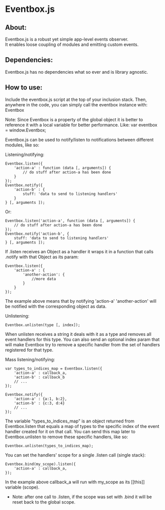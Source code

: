 Eventbox.js
===========

About:
------
Eventbox.js is a robust yet simple app-level events observer.  
It enables loose coupling of modules and emitting custom events.


Dependencies:
------------
Eventbox.js has no dependencies what so ever and is library agnostic.


How to use:
-----------
Include the eventbox.js script at the top of your inclusion stack.
Then, anywhere in the code, you can simply call the eventbox instance with:
	Eventbox

Note: Since Eventbox is a property of the global object it is better to reference it
with a local variable for better performance.
Like: 
	var eventbox = window.Eventbox;

Eventbox.js can be used to notify/listen to notifications between different modules, like so:

Listening/notifying:

	Eventbox.listen({
		'action-a' : function (data [, arguments]) {
			// do stuff after action-a has been done
		}
	});
	Eventbox.notify({
		'action-b' : {
			stuff: 'data to send to listening handlers'
		}
	} [, arguments ]);

Or:

	Eventbox.listen('action-a', function (data [, arguments]) {
		// do stuff after action-a has been done
	});
	Eventbox.notify('action-b', {
		stuff: 'data to send to listening handlers'
	} [, arguments ]);


If .listen receives an Object as a handler it wraps it in a function that calls .notify with that Object as its param:

	Eventbox.listen({
		'action-a' : {
			'another-action': {
				//more data
			}
		}
	});

The example above means that by notifying 'action-a' 'another-action' will be notified with the corresponding object as data.


Unlistening:

	Eventbox.unlisten(type [, index]);

When unlisten receives a string it deals with it as a type and removes all event handlers
for this type.
You can also send an optional index param that will make Eventbox try to remove a specific handler from the set
of handlers registered for that type.

Mass listening/notifying:

    var types_to_indices_map = Eventbox.listen({
        'action-a' : callback_a,
        'action-b' : callback_b
        // ...
    });

    Eventbox.notify({
        'action-a' : {a:1, b:2},
        'action-b' : {c:3, d:4}
        // ...
    });

The variable "types_to_indices_map" is an object returned from Eventbox.listen that equals a map
of types to the specific index of the event handler created for it on that call.
You can send this map later to Eventbox.unlisten to remove these specific handlers, like so:

    Eventbox.unlisten(types_to_indices_map);

You can set the handlers' scope for a single .listen call (single stack):

    Eventbox.bind(my_scope).listen({
        'action-a' : callback_a,
    });

In the example above callback_a will run with my_scope as its [[this]] variable (scope).

* Note: after one call to .listen, if the scope was set with .bind it will be reset back to the
        global scope.
